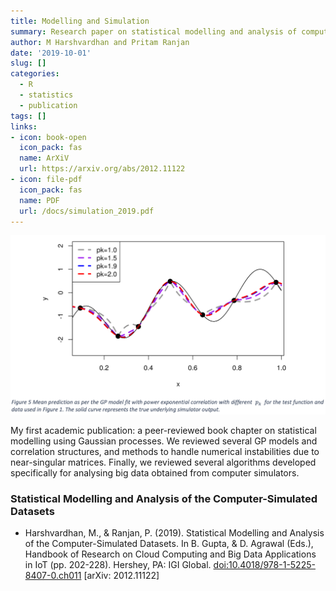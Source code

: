 ```yaml
---
title: Modelling and Simulation
summary: Research paper on statistical modelling and analysis of computer-simulated datasets
author: M Harshvardhan and Pritam Ranjan
date: '2019-10-01'
slug: []
categories:
  - R
  - statistics
  - publication
tags: []
links:
- icon: book-open
  icon_pack: fas
  name: ArXiV
  url: https://arxiv.org/abs/2012.11122
- icon: file-pdf
  icon_pack: fas
  name: PDF
  url: /docs/simulation_2019.pdf
---
```


[![](images/Screen%20Shot%202022-03-16%20at%2011.31.23%20AM.png)](https://www.harsh17.in/statistical-modelling-and-analysis-of-the-computer-simulated-datasets/)

My first academic publication: a peer-reviewed book chapter on statistical modelling using Gaussian processes. We reviewed several GP models and correlation structures, and methods to handle numerical instabilities due to near-singular matrices. Finally, we reviewed several algorithms developed specifically for analysing big data obtained from computer simulators.

### Statistical Modelling and Analysis of the Computer-Simulated Datasets

-   Harshvardhan, M., & Ranjan, P. (2019). Statistical Modelling and Analysis of the Computer-Simulated Datasets. In B. Gupta, & D. Agrawal (Eds.), Handbook of Research on Cloud Computing and Big Data Applications in IoT (pp. 202-228). Hershey, PA: IGI Global. <doi:10.4018/978-1-5225-8407-0.ch011> \[arXiv: 2012.11122\]
